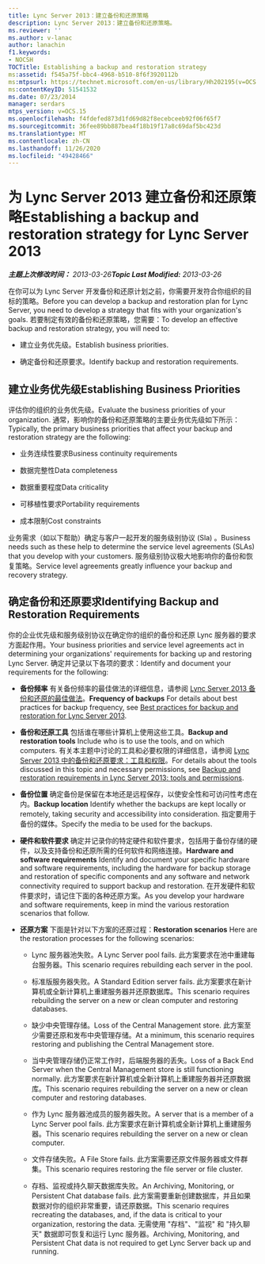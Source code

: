```yaml
---
title: Lync Server 2013：建立备份和还原策略
description: Lync Server 2013：建立备份和还原策略。
ms.reviewer: ''
ms.author: v-lanac
author: lanachin
f1.keywords:
- NOCSH
TOCTitle: Establishing a backup and restoration strategy
ms:assetid: f545a75f-bbc4-4968-b510-8f6f3920112b
ms:mtpsurl: https://technet.microsoft.com/en-us/library/Hh202195(v=OCS.15)
ms:contentKeyID: 51541532
ms.date: 07/23/2014
manager: serdars
mtps_version: v=OCS.15
ms.openlocfilehash: f4fdefed873d1fd69d82f8ecebceeb92f06f65f7
ms.sourcegitcommit: 36fee89bb887bea4f18b19f17a8c69daf5bc423d
ms.translationtype: MT
ms.contentlocale: zh-CN
ms.lasthandoff: 11/26/2020
ms.locfileid: "49428466"
---
```

# <a name="establishing-a-backup-and-restoration-strategy-for-lync-server-2013"></a><span data-ttu-id="f03f8-103">为 Lync Server 2013 建立备份和还原策略</span><span class="sxs-lookup"><span data-stu-id="f03f8-103">Establishing a backup and restoration strategy for Lync Server 2013</span></span>

<div data-xmlns="http://www.w3.org/1999/xhtml">

<div class="topic" data-xmlns="http://www.w3.org/1999/xhtml" data-msxsl="urn:schemas-microsoft-com:xslt" data-cs="https://msdn.microsoft.com/">

<div data-asp="https://msdn2.microsoft.com/asp">



</div>

<div id="mainSection">

<div id="mainBody"><span data-ttu-id="f03f8-104">

<span> </span></span><span class="sxs-lookup"><span data-stu-id="f03f8-104">

<span> </span></span></span>

<span data-ttu-id="f03f8-105">_**主题上次修改时间：** 2013-03-26_</span><span class="sxs-lookup"><span data-stu-id="f03f8-105">_**Topic Last Modified:** 2013-03-26_</span></span>

<span data-ttu-id="f03f8-106">在你可以为 Lync Server 开发备份和还原计划之前，你需要开发符合你组织的目标的策略。</span><span class="sxs-lookup"><span data-stu-id="f03f8-106">Before you can develop a backup and restoration plan for Lync Server, you need to develop a strategy that fits with your organization's goals.</span></span> <span data-ttu-id="f03f8-107">若要制定有效的备份和还原策略，您需要：</span><span class="sxs-lookup"><span data-stu-id="f03f8-107">To develop an effective backup and restoration strategy, you will need to:</span></span>

  - <span data-ttu-id="f03f8-108">建立业务优先级。</span><span class="sxs-lookup"><span data-stu-id="f03f8-108">Establish business priorities.</span></span>

  - <span data-ttu-id="f03f8-109">确定备份和还原要求。</span><span class="sxs-lookup"><span data-stu-id="f03f8-109">Identify backup and restoration requirements.</span></span>

<div>

## <a name="establishing-business-priorities"></a><span data-ttu-id="f03f8-110">建立业务优先级</span><span class="sxs-lookup"><span data-stu-id="f03f8-110">Establishing Business Priorities</span></span>

<span data-ttu-id="f03f8-111">评估你的组织的业务优先级。</span><span class="sxs-lookup"><span data-stu-id="f03f8-111">Evaluate the business priorities of your organization.</span></span> <span data-ttu-id="f03f8-112">通常，影响你的备份和还原策略的主要业务优先级如下所示：</span><span class="sxs-lookup"><span data-stu-id="f03f8-112">Typically, the primary business priorities that affect your backup and restoration strategy are the following:</span></span>

  - <span data-ttu-id="f03f8-113">业务连续性要求</span><span class="sxs-lookup"><span data-stu-id="f03f8-113">Business continuity requirements</span></span>

  - <span data-ttu-id="f03f8-114">数据完整性</span><span class="sxs-lookup"><span data-stu-id="f03f8-114">Data completeness</span></span>

  - <span data-ttu-id="f03f8-115">数据重要程度</span><span class="sxs-lookup"><span data-stu-id="f03f8-115">Data criticality</span></span>

  - <span data-ttu-id="f03f8-116">可移植性要求</span><span class="sxs-lookup"><span data-stu-id="f03f8-116">Portability requirements</span></span>

  - <span data-ttu-id="f03f8-117">成本限制</span><span class="sxs-lookup"><span data-stu-id="f03f8-117">Cost constraints</span></span>

<span data-ttu-id="f03f8-118">业务需求（如以下帮助）确定与客户一起开发的服务级别协议 (Sla) 。</span><span class="sxs-lookup"><span data-stu-id="f03f8-118">Business needs such as these help to determine the service level agreements (SLAs) that you develop with your customers.</span></span> <span data-ttu-id="f03f8-119">服务级别协议极大地影响你的备份和恢复策略。</span><span class="sxs-lookup"><span data-stu-id="f03f8-119">Service level agreements greatly influence your backup and recovery strategy.</span></span>

</div>

<div>

## <a name="identifying-backup-and-restoration-requirements"></a><span data-ttu-id="f03f8-120">确定备份和还原要求</span><span class="sxs-lookup"><span data-stu-id="f03f8-120">Identifying Backup and Restoration Requirements</span></span>

<span data-ttu-id="f03f8-121">你的企业优先级和服务级别协议在确定你的组织的备份和还原 Lync 服务器的要求方面起作用。</span><span class="sxs-lookup"><span data-stu-id="f03f8-121">Your business priorities and service level agreements act in determining your organizations' requirements for backing up and restoring Lync Server.</span></span> <span data-ttu-id="f03f8-122">确定并记录以下各项的要求：</span><span class="sxs-lookup"><span data-stu-id="f03f8-122">Identify and document your requirements for the following:</span></span>

  - <span data-ttu-id="f03f8-123">**备份频率**   有关备份频率的最佳做法的详细信息，请参阅 [Lync Server 2013 备份和还原的最佳做法](lync-server-2013-best-practices-for-backup-and-restoration.md)。</span><span class="sxs-lookup"><span data-stu-id="f03f8-123">**Frequency of backups**   For details about best practices for backup frequency, see [Best practices for backup and restoration for Lync Server 2013](lync-server-2013-best-practices-for-backup-and-restoration.md).</span></span>

  - <span data-ttu-id="f03f8-124">**备份和还原工具**   包括谁在哪些计算机上使用这些工具。</span><span class="sxs-lookup"><span data-stu-id="f03f8-124">**Backup and restoration tools**   Include who is to use the tools, and on which computers.</span></span> <span data-ttu-id="f03f8-125">有关本主题中讨论的工具和必要权限的详细信息，请参阅 [Lync Server 2013 中的备份和还原要求：工具和权限](lync-server-2013-backup-and-restoration-requirements-tools-and-permissions.md)。</span><span class="sxs-lookup"><span data-stu-id="f03f8-125">For details about the tools discussed in this topic and necessary permissions, see [Backup and restoration requirements in Lync Server 2013: tools and permissions](lync-server-2013-backup-and-restoration-requirements-tools-and-permissions.md).</span></span>

  - <span data-ttu-id="f03f8-126">**备份位置**   确定备份是保留在本地还是远程保存，以使安全性和可访问性考虑在内。</span><span class="sxs-lookup"><span data-stu-id="f03f8-126">**Backup location**   Identify whether the backups are kept locally or remotely, taking security and accessibility into consideration.</span></span> <span data-ttu-id="f03f8-127">指定要用于备份的媒体。</span><span class="sxs-lookup"><span data-stu-id="f03f8-127">Specify the media to be used for the backups.</span></span>

  - <span data-ttu-id="f03f8-128">**硬件和软件要求**   确定并记录你的特定硬件和软件要求，包括用于备份存储的硬件，以及支持备份和还原所需的任何软件和网络连接。</span><span class="sxs-lookup"><span data-stu-id="f03f8-128">**Hardware and software requirements**   Identify and document your specific hardware and software requirements, including the hardware for backup storage and restoration of specific components and any software and network connectivity required to support backup and restoration.</span></span> <span data-ttu-id="f03f8-129">在开发硬件和软件要求时，请记住下面的各种还原方案。</span><span class="sxs-lookup"><span data-stu-id="f03f8-129">As you develop your hardware and software requirements, keep in mind the various restoration scenarios that follow.</span></span>

  - <span data-ttu-id="f03f8-130">**还原方案**   下面是针对以下方案的还原过程：</span><span class="sxs-lookup"><span data-stu-id="f03f8-130">**Restoration scenarios**   Here are the restoration processes for the following scenarios:</span></span>
    
      - <span data-ttu-id="f03f8-131">Lync 服务器池失败。</span><span class="sxs-lookup"><span data-stu-id="f03f8-131">A Lync Server pool fails.</span></span> <span data-ttu-id="f03f8-132">此方案要求在池中重建每台服务器。</span><span class="sxs-lookup"><span data-stu-id="f03f8-132">This scenario requires rebuilding each server in the pool.</span></span>
    
      - <span data-ttu-id="f03f8-133">标准版服务器失败。</span><span class="sxs-lookup"><span data-stu-id="f03f8-133">A Standard Edition server fails.</span></span> <span data-ttu-id="f03f8-134">此方案要求在新计算机或全新计算机上重建服务器并还原数据库。</span><span class="sxs-lookup"><span data-stu-id="f03f8-134">This scenario requires rebuilding the server on a new or clean computer and restoring databases.</span></span>
    
      - <span data-ttu-id="f03f8-135">缺少中央管理存储。</span><span class="sxs-lookup"><span data-stu-id="f03f8-135">Loss of the Central Management store.</span></span> <span data-ttu-id="f03f8-136">此方案至少需要还原和发布中央管理存储。</span><span class="sxs-lookup"><span data-stu-id="f03f8-136">At a minimum, this scenario requires restoring and publishing the Central Management store.</span></span>
    
      - <span data-ttu-id="f03f8-137">当中央管理存储仍正常工作时，后端服务器的丢失。</span><span class="sxs-lookup"><span data-stu-id="f03f8-137">Loss of a Back End Server when the Central Management store is still functioning normally.</span></span> <span data-ttu-id="f03f8-138">此方案要求在新计算机或全新计算机上重建服务器并还原数据库。</span><span class="sxs-lookup"><span data-stu-id="f03f8-138">This scenario requires rebuilding the server on a new or clean computer and restoring databases.</span></span>
    
      - <span data-ttu-id="f03f8-139">作为 Lync 服务器池成员的服务器失败。</span><span class="sxs-lookup"><span data-stu-id="f03f8-139">A server that is a member of a Lync Server pool fails.</span></span> <span data-ttu-id="f03f8-140">此方案要求在新计算机或全新计算机上重建服务器。</span><span class="sxs-lookup"><span data-stu-id="f03f8-140">This scenario requires rebuilding the server on a new or clean computer.</span></span>
    
      - <span data-ttu-id="f03f8-141">文件存储失败。</span><span class="sxs-lookup"><span data-stu-id="f03f8-141">A File Store fails.</span></span> <span data-ttu-id="f03f8-142">此方案需要还原文件服务器或文件群集。</span><span class="sxs-lookup"><span data-stu-id="f03f8-142">This scenario requires restoring the file server or file cluster.</span></span>
    
      - <span data-ttu-id="f03f8-143">存档、监视或持久聊天数据库失败。</span><span class="sxs-lookup"><span data-stu-id="f03f8-143">An Archiving, Monitoring, or Persistent Chat database fails.</span></span> <span data-ttu-id="f03f8-144">此方案需要重新创建数据库，并且如果数据对你的组织非常重要，请还原数据。</span><span class="sxs-lookup"><span data-stu-id="f03f8-144">This scenario requires recreating the databases, and, if the data is critical to your organization, restoring the data.</span></span> <span data-ttu-id="f03f8-145">无需使用 "存档"、"监视" 和 "持久聊天" 数据即可恢复和运行 Lync 服务器。</span><span class="sxs-lookup"><span data-stu-id="f03f8-145">Archiving, Monitoring, and Persistent Chat data is not required to get Lync Server back up and running.</span></span>

<span data-ttu-id="f03f8-146"></div>

</div>

<span> </span>

</div>

</div>

</span><span class="sxs-lookup"><span data-stu-id="f03f8-146"></div>

</div>

<span> </span>

</div>

</div>

</span></span></div>

